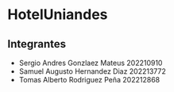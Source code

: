 # HotelUniandes

## Integrantes 
- Sergio Andres Gonzlaez Mateus 202210910
- Samuel Augusto Hernandez Diaz 202213772
- Tomas Alberto Rodriguez Peña 202212868